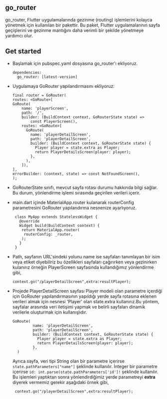 ## go_router

go_router, Flutter uygulamalarında gezinme (routing) işlemlerini kolayca yönetmek için kullanılan bir pakettir. Bu paket, Flutter uygulamalarının sayfa geçişlerini ve gezinme mantığını daha verimli bir şekilde yönetmeye yardımcı olur.

## Get started

- Başlamak için pubspec.yaml dosyasına go_router'ı ekliyoruz.

   ```
   dependencies:
     go_router: [latest-version] 
   ```

- Uygulamaya GoRouter yapılandırmasını ekliyoruz:
    ```
    final router = GoRouter(
  routes: <GoRoute>[
    GoRoute(
        name: 'playerScreen',
        path: '/',
        builder: (BuildContext context, GoRouterState state) =>
            const PlayerScreen(),
        routes: <GoRoute>[
          GoRoute(
            name: 'playerDetailScreen',
            path: 'playerDetailScreen',
            builder: (BuildContext context, GoRouterState state) {
              Player player = state.extra as Player;
              return PlayerDetailsScreen(player: player);
            },
          ),
        ]),
   ],
  errorBuilder: (context, state) => const NotFoundScreen(),
  ); 
  ```
 - GoRouterState sınıfı, mevcut sayfa rotası durumu hakkında bilgi sağlar. Bu durum, yönlendirme işlemi sırasında geçirilen verileri içerir.

 - main.dart içinde  MaterialApp.router kulanarak routerConfig parametresini GoRouter yapılandırma nesnenize ayarlıyoruz.
    ```
     class MyApp extends StatelessWidget {
       @override
       Widget build(BuildContext context) {
        return MaterialApp.router(
         routerConfig: _router,
        );
       }
     }
     ``` 

-  Path, sayfanın URL'sindeki yolunu name ise sayfaları tanımlayan bir isim veya etiket diyebiliriz bu özellikleri sayfaları çağırırken veya gezinirken kulanırız örneğin PlayerScreen sayfasında kullandığımız yönlendirme gibi,

   ```
   context.go("/playerDetailScreen",extra:resultPlayer);
    ```
- Projede PlayerDetailScreen sayfası Player modeli olan parametre içerdiği için GoRouter yapılandırmasının yapıldığı yerde sayfa rotasına eklenen verileri almak için nesnesi 'Player' olan state.extra kullanırız.Bu yöntem, sayfalar arasında veri iletişimi yapmak ve belirli sayfaları dinamik verilerle oluşturmak için kullanışlıdır.

   ```
   GoRoute(
            name: 'playerDetailScreen',
            path: 'playerDetailScreen',
            builder: (BuildContext context, GoRouterState state) {
              Player player = state.extra as Player;
              return PlayerDetailsScreen(player: player);
            },
     )
   ```

   Ayrıca sayfa, veri tipi String olan bir parametre içerirse  ```state.pathParameters["name"]``` şeklinde kullanılır.
   İnteger bir parametre içerirse  ```id: int.parse(state.pathParameters['id']!``` şeklinde kullanılır. Bu işlemleri yaptıktan sonra
   yönlendirdiğimiz yerde  parametreyi **extra**  diyerek vermemiz gerekir aşağıdaki örnek gibi,
   ```
    context.go("/playerDetailScreen",extra:resultPlayer); 
   ``` 
  
